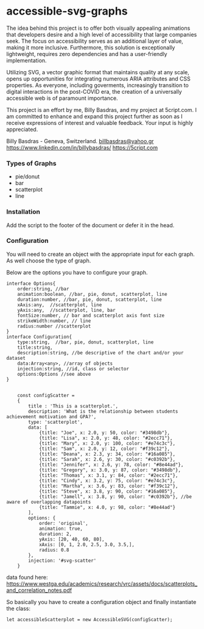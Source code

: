 # accessible-svg-graphs

The idea behind this project is to offer both visually appealing animations that developers desire and a high level of accessibility that large companies seek. The focus on accessibility serves as an additional layer of value, making it more inclusive. Furthermore, this solution is exceptionally lightweight, requires zero dependencies and has a user-friendly implementation.

Utilizing SVG, a vector graphic format that maintains quality at any scale, opens up opportunities for integrating numerous ARIA attributes and CSS properties. As everyone, including goverments, increasingly transition to digital interactions in the post-COVID era, the creation of a universally accessible web is of paramount importance.

This project is an effort by me, Billy Basdras, and my project at 5cript.com. I am committed to enhance and expand this project further as soon as I receive expressions of interest and valuable feedback. Your input is highly appreciated.

Billy Basdras - Geneva, Switzerland. 
billbasdras@yahoo.gr
https://www.linkedin.com/in/billybasdras/
https://5cript.com


### Types of Graphs ###

* pie/donut
* bar
* scatterplot
* line

### Installation ###

Add the script to the footer of the document or defer it in the head.


### Configuration ###

You will need to create an object with the appropriate input for each graph. As well choose the type of graph.

Below are the options you have to configure your graph.

```
interface Options{
    order:string, //bar
    animation:boolean, //bar, pie, donut, scatterplot, line
    duration:number, //bar, pie, donut, scatterplot, line
    xAxis:any,  //scatterplot, line
    yAxis:any,  //scatterplot, line, bar
    fontSize:number, // bar and scatterplot axis font size
    strikeWidth:number, // line
    radius:number //scatterplot
}
interface Configuration{
    type:string,  //bar, pie, donut, scatterplot, line
    title:string,
    description:string, //be descriptive of the chart and/or your dataset
    data:Array<any>, //array of objects
    injection:string, //id, class or selector
    options:Options //see above
}
```

```

    const configScatter = 
    {
        title : 'This is a scatterplot.',
        description: 'What is the relationship between students achievement motivation and GPA?',
        type: 'scatterplot',
        data: [                
            {title: "Joe", x: 2.0, y: 50, color: "#3498db"},
            {title: "Lisa", x: 2.0, y: 48, color: "#2ecc71"},
            {title: "Mary", x: 2.0, y: 100, color: "#e74c3c"},
            {title: "Sam", x: 2.0, y: 12, color: "#f39c12"},
            {title: "Deana", x: 2.3, y: 34, color: "#16a085"},
            {title: "Sarah", x: 2.6, y: 30, color: "#c0392b"},
            {title: "Jennifer", x: 2.6, y: 78, color: "#8e44ad"},
            {title: "Gregory", x: 3.0, y: 87, color: "#3498db"},
            {title: "Thomas", x: 3.1, y: 84, color: "#2ecc71"},
            {title: "Cindy", x: 3.2, y: 75, color: "#e74c3c"},
            {title: "Martha", x: 3.6, y: 83, color: "#f39c12"},
            {title: "Steve", x: 3.8, y: 90, color: "#16a085"},
            {title: "Jamell", x: 3.8, y: 90, color: "#c0392b"}, //be aware of overlapping datapoints
            {title: "Tammie", x: 4.0, y: 98, color: "#8e44ad"}
        ],
        options: {
            order: 'original',
            animation: true,
            duration: 2,
            yAxis: [20, 40, 60, 80],
            xAxis: [0, 1, 2.0, 2.5, 3.0, 3.5,],
            radius: 0.8
        },
        injection: '#svg-scatter'
    }
```

data found here: https://www.westga.edu/academics/research/vrc/assets/docs/scatterplots_and_correlation_notes.pdf


So basically you have to create a configuration object and finally instantiate the class: 

```
let accessibleScatterplot = new AccessibleSVG(configScatter);
```

